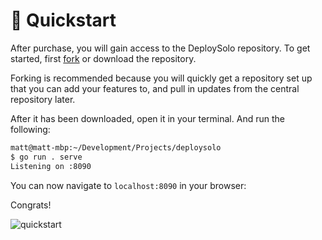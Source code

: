 # 🚀 Quickstart
After purchase, you will gain access to the DeploySolo repository. To get started, first [fork](https://docs.github.com/en/pull-requests/collaborating-with-pull-requests/working-with-forks/fork-a-repo) or download the repository. 

Forking is recommended because you will quickly get a repository set up that you can add your features to, and pull in updates from the central repository later.

After it has been downloaded, open it in your terminal. And run the following:

```sh
matt@matt-mbp:~/Development/Projects/deploysolo
$ go run . serve
Listening on :8090
```

You can now navigate to `localhost:8090` in your browser:

Congrats!

![quickstart](/public/images/doc/quickstart.png)
